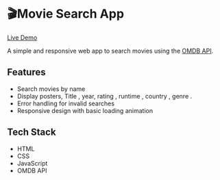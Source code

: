 # 🎬Movie Search App
[Live Demo](https://harshitverma-06.github.io/Movie-Search-App/)



A simple and responsive web app to search movies using the [OMDB API](https://www.omdbapi.com/).  

## Features
- Search movies by name
- Display posters, Title , year, rating , runtime , country , genre .
- Error handling for invalid searches
- Responsive design with basic loading animation

## Tech Stack
- HTML
- CSS
- JavaScript
- OMDB API

